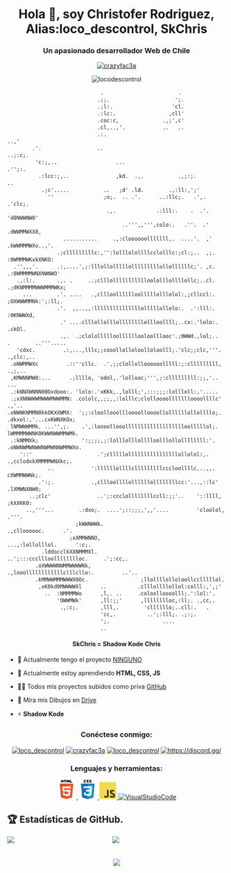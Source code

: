 <h1 align="center">Hola 👋, soy Christofer Rodriguez, Alias:loco_descontrol, SkChris</h1>
<h3 align="center">Un apasionado desarrollador Web de Chile</h3>

<p align="center"> <a href="https://twitter.com/crazyfac3a" target="blank"><img src="https://img.shields.io/twitter/follow/crazyfac3a?logo=twitter&style=for-the-badge" alt="crazyfac3a" /></a> </p>

<p align="center"> <img src="https://komarev.com/ghpvc/?username=locodescontrol&label=Visitas%20al%20perfil&color=0e75b6&style=plastic" alt="locodescontrol" /> </p>

                                                                                                    
                                  .                        .                                        
                                 .;;.                     ';.                                       
                                 .;l:.                   'cl.                                       
                                 .:lc:.                 ,cll'                                       
                                 .coc:c,              .,;',c'                                       
                                 .cl,..,'.            ..   ..                                       
                                 .:.                                     ..,'                       
            .'.                  ..                                   ..;:c;.                       
             'c:;,..                   ...                            .'';:.                        
              .:lcc:;,..               ,kd.  .,.           .,;:;.        ..                         
               .;c'.....           ..   ;d' .ld.        .,:ll:,';'                                  
                 ''                ;o;.  .. .'.      ..:llc;.   .',.           .'clc;.              
                                    .,.             .:lll:.    .  .'.        'd0NWWNW0'             
                                         ..''',,''',colo:.   .''.  .'       .dWWMMWXX0,             
                      ...........     .,:cloooooolllllll,.  ....'.  ,'      .kWWMMMWXo..,'.         
                    .;clllllllllc:,'':lolllolollllcclolllc:;cl:;..  ,;.      :0WMMMWKxkXNKO:        
      .'',,,'.      .:,....',;:lllollolllllolllllllllollollllllc;'. ,c.     .:0WMMMMWNXNWNWO'       
       .,:l:.       .,. .     ..;clllollllllllllloololllollllollc;..cl.  .;dKNMMMMWWWMMMWKx;        
         ...        .'. ....   .,cllloolllllloolllllolllolol:,;cllccl:. ;OXWWWMMNk:';:ll;.          
                    .'.  ,,..,,:lllllllllllllllolllllollolo:.  .':lll:. :0KNWWXd,                   
                     .' ....clllollolllollllllllollloollll;..cx:.'lolo:. .ckOl.                     
                     .,.  .;clolollllloollllllooloolllooc'.;0WWd.,lol;..    .        ..'''.....     
       'cdxc.         .:,...,lllc;;cooollolloloolloloolll;.'clc;;clc,'''.             .,clc:,..     
     .oNWMMWXc         .::''cllc.  .',;;clollolloooooolllll:;:clllllllll,            .,;,..         
     ,KMWNNMW0:...      .;llllo, 'odol,.'lollooc;''',;:clllllllll:;;,'..             ...            
     .:kNNXWNNN00Oxdooo:. 'lolo:.'xKKk,.,lolll;',:::;;;:lollloll:,'.....                            
     .;xXNNWWWMWWWMWWMMN: .cololc,,;;,,:lolllc;clolloooollllllloooollllc'               .,'..       
    .xNWNKNMMN0kkOKXXWMX:  ';;:cloollooollloooolloooollollllllollollllo;. .dkxol:,'...cxKWNXKOx;    
     lNMWWWMMk. ...'',;.    .',:loooollooollllllllllllllllllloolllllol;.  lWMMMMWWNK0KWWNWWMMWMk.   
     .:kNMMXk;              ':;;;;,;:lolllolllolllloolllollollllllll:'.  .oNWNWMWNWWNWMWNNWMMWXo.   
        '::'                     .';clllllollllllllllllllllollolol:,.     .,cclodxkXMMMMWNXkc;.     
                 ..            ':llllllollllclllllllllcccloollllc,..,,.            cXWMMWWNk;.      
              .':;.            .,cllloollllollllllollllllllcc:'...,::lc'           .lXMWNXNW0;      
           ..;clc'               ..';:ccclollllllllccll:;;'..    '::llll,            ;kXXKK0:       
          ..,'''...        .:dxo;.  ....';::;;;,',,'....         'cloolol,             .'''.        
                          ;kWWNWWk.                            .,clloooooc.      .'.                
                        ;xXMMWNNO,                         ...,:lollolllol.      ':c;.              
               .lddocclkXXNMMMXl.                ..';:::cccllloolllllllloc.     .';:cc,.            
             .oXWWWWNWMMWWWWNk,                .,looollllllllllllclllcllo:.         ..'..           
             .kMMWWMMMWWWX0Oc.                 ;llollllolloloollcclllllol.                          
              ,xK0kd0MWWWWXl      ..          .clllollllollol:colll:,',;'                           
                ..  :NMMMMWo      ,l,. ..     .coloolloooolll;.':lol:'.                             
                    'OWWMWk'      ,ll:;;'      ,lllllllloc,:ll;. .,cc,.                             
                     .,:c;.       ,lll,.        'cllllllo;..cll:.   .                               
                                  'cc,.          ..';:lll;. .;:;.                                   
                                  ';.                 ....                                          
                                  ..                                                                
                                                                                                    
                                                                                                    

<h4 align="center">SkChris = Shadow Kode Chris </h4>

- 🔭 Actualmente tengo el proyecto [NINGUNO](null)

- 🌱 Actualmente estoy aprendiendo **HTML, CSS, JS**

- 👨‍💻 Todos mis proyectos subidos como priva [GitHub](https://github.com/locodescontrol/)

- 📝 Mira mis Dibujos en [Drive](https://drive.google.com/drive/folders/1ibBqGTM87ZLogoU3fW706mE-4zv1rERz?usp=sharing)

- ⚡ **Shadow Kode**

<h3 align="center">Conéctese conmigo:</h3>
<p align="center">
<a href="https://instagram.com/loco_descontrol" target="blank"><img align="center" src="https://raw.githubusercontent.com/rahuldkjain/github-profile-readme-generator/master/src/images/icons/Social/instagram.svg" alt="loco_descontrol" height="30" width="40" /></a>
<a href="https://twitter.com/crazyfac3a" target="blank"><img align="center" src="https://raw.githubusercontent.com/rahuldkjain/github-profile-readme-generator/master/src/images/icons/Social/twitter.svg" alt="crazyfac3a" height="30" width="40" /></a>
<a href="https://www.youtube.com/c/loco_descontrol" target="blank"><img align="center" src="https://raw.githubusercontent.com/rahuldkjain/github-profile-readme-generator/master/src/images/icons/Social/youtube.svg" alt="loco_descontrol" height="30" width="40" /></a>
<a href="http://locodescontrol.xyz/Discord" target="blank"><img align="center" src="https://raw.githubusercontent.com/rahuldkjain/github-profile-readme-generator/master/src/images/icons/Social/discord.svg" alt="https://discord.gg/" height="35" width="45" /></a>
</p>
<h3 align="center">Lenguajes y herramientas:</h3>
<p align="center"> <a href="https://www.w3.org/html/" target="_blank" rel="noreferrer"> <img src="https://raw.githubusercontent.com/devicons/devicon/master/icons/html5/html5-original-wordmark.svg" alt="html5" width="45" height="45"/> </a>
<a href="https://www.w3schools.com/css/" target="_blank" rel="noreferrer"> <img src="https://raw.githubusercontent.com/devicons/devicon/master/icons/css3/css3-original-wordmark.svg" alt="css3" width="45" height="45"/> </a>  
<a href="https://developer.mozilla.org/en-US/docs/Web/JavaScript" target="_blank" rel="noreferrer"> <img src="https://raw.githubusercontent.com/devicons/devicon/master/icons/javascript/javascript-original.svg" alt="javascript" width="40" height="40"/> </a> 
<a href="https://code.visualstudio.com/" target="_blank" rel="noreferrer"> <img src="https://upload.wikimedia.org/wikipedia/commons/9/9a/Visual_Studio_Code_1.35_icon.svg" alt="VisualStudioCode" width="40" height="40"/> </a>
</p>

## 🏆 Estadísticas de GitHub.
<a href="https://gihub.com/locodescontrol">
  <img src="https://github-readme-stats.anuraghazra1.vercel.app/api?username=locodescontrol&show_icons=true&include_all_commits=false&theme=radical&locale=es&count_private=true" width="48%" align="left">
  <img src="https://streak-stats.demolab.com?user=locodescontrol&theme=radical&hide_border=false&locale=es&date_format=n%2Fj%5B%2FY%5D&mode=weekly&hide_longest_streak=true width="48%">
  <h2 align="center"><img src="https://github-readme-stats.vercel.app/api/top-langs/?username=locodescontrol&langs_count=10&locale=es&theme=radical&count_private=true"></h2>
</a>





